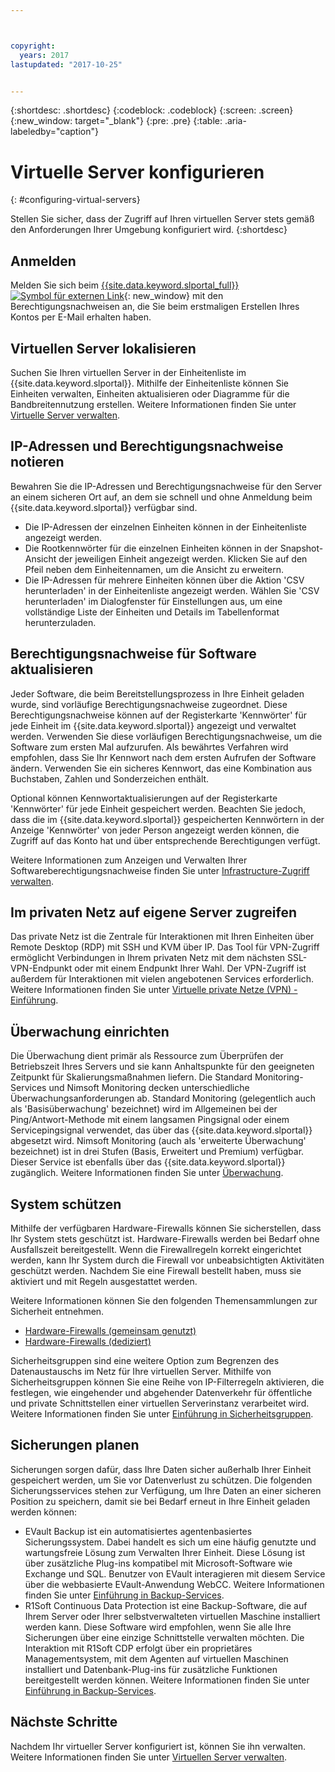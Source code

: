 ```yaml
---



copyright:
  years: 2017
lastupdated: "2017-10-25"


---
```


{:shortdesc: .shortdesc}
{:codeblock: .codeblock}
{:screen: .screen}
{:new_window: target="_blank"}
{:pre: .pre}
{:table: .aria-labeledby="caption"}


# Virtuelle Server konfigurieren
{: #configuring-virtual-servers}

Stellen Sie sicher, dass der Zugriff auf Ihren virtuellen Server stets gemäß den Anforderungen Ihrer Umgebung konfiguriert wird.
{:shortdesc}

## Anmelden 
Melden Sie sich beim [{{site.data.keyword.slportal_full}} ![Symbol für externen Link](../icons/launch-glyph.svg "Symbol für externen Link")](https://control.softlayer.com/){: new_window} mit den Berechtigungsnachweisen an, die Sie beim erstmaligen Erstellen Ihres Kontos per E-Mail erhalten haben.

## Virtuellen Server lokalisieren
Suchen Sie Ihren virtuellen Server in der Einheitenliste im {{site.data.keyword.slportal}}. Mithilfe der Einheitenliste können Sie Einheiten verwalten, Einheiten aktualisieren oder Diagramme für die Bandbreitennutzung erstellen. Weitere Informationen finden Sie unter [Virtuelle Server verwalten](../vsi/vsi_managing.html).

## IP-Adressen und Berechtigungsnachweise notieren
Bewahren Sie die IP-Adressen und Berechtigungsnachweise für den Server an einem sicheren Ort auf, an dem sie schnell und ohne Anmeldung beim {{site.data.keyword.slportal}} verfügbar sind. 
- Die IP-Adressen der einzelnen Einheiten können in der Einheitenliste angezeigt werden.
- Die Rootkennwörter für die einzelnen Einheiten können in der Snapshot-Ansicht der jeweiligen Einheit angezeigt werden. Klicken Sie auf den Pfeil neben dem Einheitennamen, um die Ansicht zu erweitern.
- Die IP-Adressen für mehrere Einheiten können über die Aktion 'CSV herunterladen' in der Einheitenliste angezeigt werden. Wählen Sie 'CSV herunterladen' im Dialogfenster für Einstellungen aus, um eine vollständige Liste der Einheiten und Details im Tabellenformat herunterzuladen.

## Berechtigungsnachweise für Software aktualisieren
Jeder Software, die beim Bereitstellungsprozess in Ihre Einheit geladen wurde, sind vorläufige Berechtigungsnachweise zugeordnet. Diese Berechtigungsnachweise können auf der Registerkarte 'Kennwörter' für jede Einheit im {{site.data.keyword.slportal}} angezeigt und verwaltet werden. Verwenden Sie diese vorläufigen Berechtigungsnachweise, um die Software zum ersten Mal aufzurufen. Als bewährtes Verfahren wird empfohlen, dass Sie Ihr Kennwort nach dem ersten Aufrufen der Software ändern. Verwenden Sie ein sicheres Kennwort, das eine Kombination aus Buchstaben, Zahlen und Sonderzeichen enthält.

Optional können Kennwortaktualisierungen auf der Registerkarte 'Kennwörter' für jede Einheit gespeichert werden. Beachten Sie jedoch, dass die im {{site.data.keyword.slportal}} gespeicherten Kennwörtern in der Anzeige 'Kennwörter' von jeder Person angezeigt werden können, die Zugriff auf das Konto hat und über entsprechende Berechtigungen verfügt.

Weitere Informationen zum Anzeigen und Verwalten Ihrer Softwareberechtigungsnachweise finden Sie unter [Infrastructure-Zugriff verwalten](../iam/mnginfra.html).

## Im privaten Netz auf eigene Server zugreifen
Das private Netz ist die Zentrale für Interaktionen mit Ihren Einheiten über Remote Desktop (RDP) mit SSH und KVM über IP. Das Tool für VPN-Zugriff ermöglicht Verbindungen in Ihrem privaten Netz mit dem nächsten SSL-VPN-Endpunkt oder mit einem Endpunkt Ihrer Wahl. Der VPN-Zugriff ist außerdem für Interaktionen mit vielen angebotenen Services erforderlich. Weitere Informationen finden Sie unter [Virtuelle private Netze (VPN) - Einführung](../infrastructure/iaas-vpn/getting-started.html).

## Überwachung einrichten
Die Überwachung dient primär als Ressource zum Überprüfen der Betriebszeit Ihres Servers und sie kann Anhaltspunkte für den geeigneten Zeitpunkt für Skalierungsmaßnahmen liefern. Die Standard Monitoring-Services und Nimsoft Monitoring decken unterschiedliche Überwachungsanforderungen ab. Standard Monitoring (gelegentlich auch als 'Basisüberwachung' bezeichnet) wird im Allgemeinen bei der Ping/Antwort-Methode mit einem langsamen Pingsignal oder einem Servicepingsignal verwendet, das über das {{site.data.keyword.slportal}} abgesetzt wird. Nimsoft Monitoring (auch als 'erweiterte Überwachung' bezeichnet) ist in drei Stufen (Basis, Erweitert und Premium) verfügbar. Dieser Service ist ebenfalls über das {{site.data.keyword.slportal}} zugänglich. Weitere Informationen finden Sie unter [Überwachung](../infrastructure/SLmonitoring/monitoring_index.html).

## System schützen
Mithilfe der verfügbaren Hardware-Firewalls können Sie sicherstellen, dass Ihr System stets geschützt ist. Hardware-Firewalls werden bei Bedarf ohne Ausfallszeit bereitgestellt. Wenn die Firewallregeln korrekt eingerichtet werden, kann Ihr System durch die Firewall vor unbeabsichtigten Aktivitäten geschützt werden. Nachdem Sie eine Firewall bestellt haben, muss sie aktiviert und mit Regeln ausgestattet werden.  

Weitere Informationen können Sie den folgenden Themensammlungen zur Sicherheit entnehmen.

* [Hardware-Firewalls (gemeinsam genutzt)](../infrastructure/hardware-firewall-shared/getting-started.html)
* [Hardware-Firewalls (dediziert)](../infrastructure/hardware-firewall-dedicated/getting-started.html)

Sicherheitsgruppen sind eine weitere Option zum Begrenzen des Datenaustauschs im Netz für Ihre virtuellen Server. Mithilfe von Sicherheitsgruppen können Sie eine Reihe von IP-Filterregeln aktivieren, die festlegen, wie eingehender und abgehender Datenverkehr für öffentliche und private Schnittstellen einer virtuellen Serverinstanz verarbeitet wird. Weitere Informationen finden Sie unter [Einführung in Sicherheitsgruppen](/docs/infrastructure/security-groups/sg_index.html).

## Sicherungen planen 
Sicherungen sorgen dafür, dass Ihre Daten sicher außerhalb Ihrer Einheit gespeichert werden, um Sie vor Datenverlust zu schützen. Die folgenden Sicherungsservices stehen zur Verfügung, um Ihre Daten an einer sicheren Position zu speichern, damit sie bei Bedarf erneut in Ihre Einheit geladen werden können:
- EVault Backup ist ein automatisiertes agentenbasiertes Sicherungssystem. Dabei handelt es sich um eine häufig genutzte und wartungsfreie Lösung zum Verwalten Ihrer Einheit. Diese Lösung ist über zusätzliche Plug-ins kompatibel mit Microsoft-Software wie Exchange und SQL. Benutzer von EVault interagieren mit diesem Service über die webbasierte EVault-Anwendung WebCC. Weitere Informationen finden Sie unter [Einführung in Backup-Services](../infrastructure/Backup/index.html).
- R1Soft Continuous Data Protection ist eine Backup-Software, die auf Ihrem Server oder Ihrer selbstverwalteten virtuellen Maschine installiert werden kann. Diese Software wird empfohlen, wenn Sie alle Ihre Sicherungen über eine einzige Schnittstelle verwalten möchten. Die Interaktion mit R1Soft CDP erfolgt über ein proprietäres Managementsystem, mit dem Agenten auf virtuellen Maschinen installiert und Datenbank-Plug-ins für zusätzliche Funktionen bereitgestellt werden können. Weitere Informationen finden Sie unter [Einführung in Backup-Services](../infrastructure/Backup/index.html).

## Nächste Schritte
Nachdem Ihr virtueller Server konfiguriert ist, können Sie ihn verwalten. Weitere Informationen finden Sie unter [Virtuellen Server verwalten](../vsi/vsi_managing.html).



